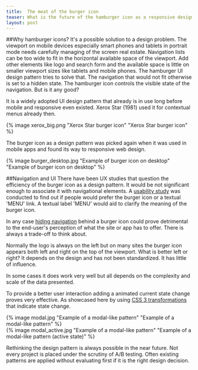 ```yaml
---
title:  The meat of the burger icon
teaser: What is the future of the hamburger icon as a responsive design pattern? 
layout: post
---
```


##Why hamburger icons?
It's a possible solution to a design problem. The viewport on mobile devices especially smart phones and tablets in portrait mode needs carefully managing of the screen real estate. Navigation lists can be too wide to fit in the horizontal available space of the viewport. Add other elements like logo and search form and the available space is little on smaller viewport sizes like tablets and mobile phones. The hamburger UI design pattern tries to solve that. The navigation that would not fit otherwise is set to a hidden state. The hamburger icon controls the visible state of the navigation. But is it any good?

It is a widely adopted UI design pattern that already is in use long before mobile and responsive even existed. Xerox Star (1981) used it for contextual menus already then.

{% image xerox_big.png "Xerox Star burger icon" "Xerox Star burger icon" %}

The burger icon as a design pattern was picked again when it was used in mobile apps and found its way to responsive web design.

{% image burger_desktop.jpg "Example of burger icon on desktop" "Example of burger icon on desktop" %}

##Navigation and UI
There have been UX studies that question the efficiency of the burger icon as a design pattern. It would be not significant enough to associate it with navigational elements. A [usability study](http://exisweb.net/menu-eats-hamburger) was conducted to find out if people would prefer the burger icon or a textual 'MENU' link. A textual label 'MENU' would aid to clarify the meaning of the burger icon.

In any case [hiding navigation](http://thenextweb.com/dd/2014/04/08/ux-designers-side-drawer-navigation-costing-half-user-engagement/) behind a burger icon could prove detrimental to the end-user's perception of what the site or app has to offer. There is always a trade-off to think about.

Normally the logo is always on the left but on many sites the burger icon appears both left and right on the top of the viewport. What is better left or right? It depends on the design and has not been standardized. It has little of influence.

In some cases it does work very well but all depends on the complexity and scale of the data presented.

To provide a better user interaction adding a animated current state change proves very effective. As showcased here by using [CSS 3 transformations](http://sarasoueidan.com/blog/navicon-transformicons/) that indicate state change. 

<div class="inline-image">
{% image modal.jpg "Example of a modal-like pattern" "Example of a modal-like pattern" %}
</div>
<div class="inline-image">
{% image modal_active.jpg "Example of a modal-like pattern" "Example of a modal-like  pattern (active state)" %}
</div>

Rethinking the design pattern is always possible in the near future. Not every project is placed under the scrutiny of A/B testing. Often existing patterns are applied without evaluating first if it is the right design decision.
